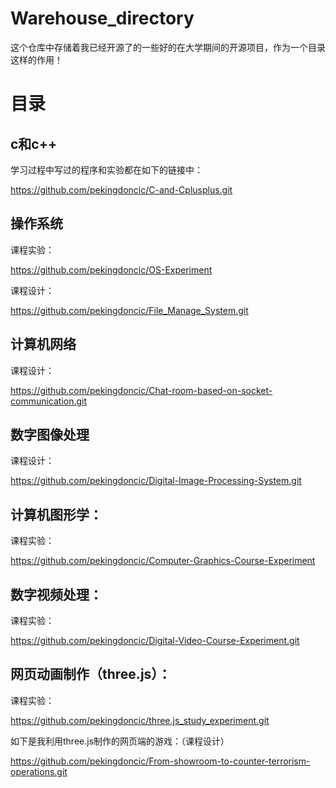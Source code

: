 # Warehouse_directory
这个仓库中存储着我已经开源了的一些好的在大学期间的开源项目，作为一个目录这样的作用！

# 目录

## c和c++

学习过程中写过的程序和实验都在如下的链接中：

https://github.com/pekingdoncic/C-and-Cplusplus.git



## 操作系统

课程实验：

https://github.com/pekingdoncic/OS-Experiment



课程设计：

https://github.com/pekingdoncic/File_Manage_System.git

## 计算机网络

课程设计：

https://github.com/pekingdoncic/Chat-room-based-on-socket-communication.git

## 数字图像处理

课程设计：

https://github.com/pekingdoncic/Digital-Image-Processing-System.git

## 计算机图形学：

课程实验：

https://github.com/pekingdoncic/Computer-Graphics-Course-Experiment



## 数字视频处理：

课程实验：

https://github.com/pekingdoncic/Digital-Video-Course-Experiment.git



## 网页动画制作（three.js）：

课程实验：

https://github.com/pekingdoncic/three.js_study_experiment.git



如下是我利用three.js制作的网页端的游戏：（课程设计）

https://github.com/pekingdoncic/From-showroom-to-counter-terrorism-operations.git



